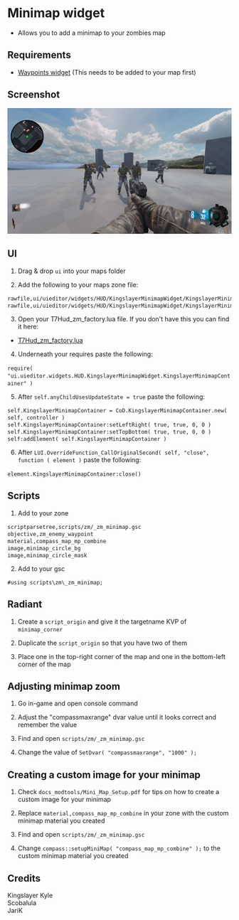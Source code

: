 # Minimap widget
- Allows you to add a minimap to your zombies map

## Requirements
- [Waypoints widget](https://github.com/KingslayerKyle/T7LuaRepo/tree/main/Custom/Standalone/Waypoints) (This needs to be added to your map first)

## Screenshot
![Example1](screenshots/preview_01.png)

## UI
1) Drag & drop `ui` into your maps folder

2) Add the following to your maps zone file:

```
rawfile,ui/uieditor/widgets/HUD/KingslayerMinimapWidget/KingslayerMinimapContainer.lua
rawfile,ui/uieditor/widgets/HUD/KingslayerMinimapWidget/KingslayerMinimap.lua
```

3) Open your T7Hud_zm_factory.lua file. If you don't have this you can find it here:
- [T7Hud_zm_factory.lua](https://github.com/KingslayerKyle/T7LuaRepo/blob/main/Ship/ui/uieditor/menus/hud/T7Hud_zm_factory.lua)

4) Underneath your requires paste the following:

`require( "ui.uieditor.widgets.HUD.KingslayerMinimapWidget.KingslayerMinimapContainer" )`

5) After `self.anyChildUsesUpdateState = true` paste the following:

```
self.KingslayerMinimapContainer = CoD.KingslayerMinimapContainer.new( self, controller )
self.KingslayerMinimapContainer:setLeftRight( true, true, 0, 0 )
self.KingslayerMinimapContainer:setTopBottom( true, true, 0, 0 )
self:addElement( self.KingslayerMinimapContainer )
```

6) After `LUI.OverrideFunction_CallOriginalSecond( self, "close", function ( element )` paste the following:

`element.KingslayerMinimapContainer:close()`

## Scripts

1) Add to your zone
```
scriptparsetree,scripts/zm/_zm_minimap.gsc
objective,zm_enemy_waypoint
material,compass_map_mp_combine
image,minimap_circle_bg
image,minimap_circle_mask
```

2) Add to your gsc
```
#using scripts\zm\_zm_minimap;
```

## Radiant

1) Create a `script_origin` and give it the targetname KVP of `minimap_corner`

2) Duplicate the `script_origin` so that you have two of them

3) Place one in the top-right corner of the map and one in the bottom-left corner of the map

## Adjusting minimap zoom

1) Go in-game and open console command

2) Adjust the "compassmaxrange" dvar value until it looks correct and remember the value

3) Find and open `scripts/zm/_zm_minimap.gsc`

4) Change the value of `SetDvar( "compassmaxrange", "1000" );`

## Creating a custom image for your minimap

1) Check `docs_modtools/Mini_Map_Setup.pdf` for tips on how to create a custom image for your minimap

2) Replace `material,compass_map_mp_combine` in your zone with the custom minimap material you created

3) Find and open `scripts/zm/_zm_minimap.gsc`

4) Change `compass::setupMiniMap( "compass_map_mp_combine" );` to the custom minimap material you created

## Credits
Kingslayer Kyle\
Scobalula\
JariK